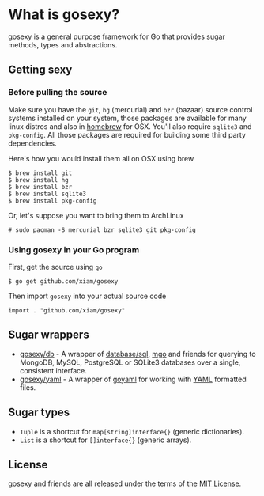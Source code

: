 # What is gosexy?

gosexy is a general purpose framework for Go that provides [sugar](http://en.wikipedia.org/wiki/Syntactic_sugar) methods, types and abstractions.

## Getting sexy

### Before pulling the source

Make sure you have the ``git``, ``hg`` (mercurial) and ``bzr`` (bazaar) source control systems installed on your system, those packages are available for many linux distros and also in [homebrew](http://mxcl.github.com/homebrew/) for OSX. You'll also require ``sqlite3`` and ``pkg-config``. All those packages are required for building some third party dependencies.

Here's how you would install them all on OSX using brew

    $ brew install git
    $ brew install hg
    $ brew install bzr
    $ brew install sqlite3
    $ brew install pkg-config

Or, let's suppose you want to bring them to ArchLinux

    # sudo pacman -S mercurial bzr sqlite3 git pkg-config

### Using gosexy in your Go program

First, get the source using ``go``

    $ go get github.com/xiam/gosexy

Then import ``gosexy`` into your actual source code

    import . "github.com/xiam/gosexy"

## Sugar wrappers

* [gosexy/db](https://github.com/xiam/gosexy/tree/master/db) - A wrapper of [database/sql](http://golang.org/pkg/database/sql), [mgo](http://launchpad.net/mgo) and friends for querying to MongoDB, MySQL, PostgreSQL or SQLite3 databases over a single, consistent interface.
* [gosexy/yaml](https://github.com/xiam/gosexy/tree/master/yaml) - A wrapper of [goyaml](http://launchpad.net/goyaml) for working with [YAML](http://www.yaml.org) formatted files.

## Sugar types

* ``Tuple`` is a shortcut for ``map[string]interface{}`` (generic dictionaries).
* ``List`` is a shortcut for ``[]interface{}`` (generic arrays).

## License

gosexy and friends are all released under the terms of the [MIT License](https://raw.github.com/xiam/gosexy/master/LICENSE).
